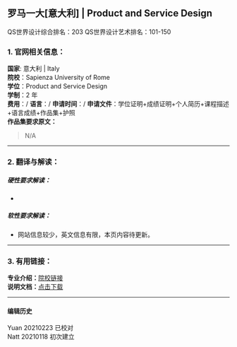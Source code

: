 ## 罗马一大[意大利] | Product and Service Design

QS世界设计综合排名：203
QS世界设计艺术排名：101-150


### 1. 官网相关信息：

**国家**: 意大利 | Italy  
**院校**：Sapienza University of Rome  
**学位**：Product and Service Design   
**学制**：2 年  
**费用**：/
**语言**：/
**申请时间**：/
**申请文件**：学位证明+成绩证明+个人简历+课程描述+语言成绩+作品集+护照  
**作品集要求原文：**   

>N/A


---


### 2. 翻译与解读：

##### 硬性要求解读：
-


##### 软性要求解读：
- 网站信息较少，英文信息有限，本页内容待更新。



---


### 3. 有用链接：

**专业介绍：**[院校链接](https://corsidilaurea.uniroma1.it/en/corso/2020/30811/home)  
**说明文档：**[点击下载](https://corsidilaurea.uniroma1.it/sites/default/files/documenti_ufficiali/2020/169/30811_1.pdf)


---


#### 编辑历史
Yuan 20210223 已校对  
Natt 20210118 初次建立  
